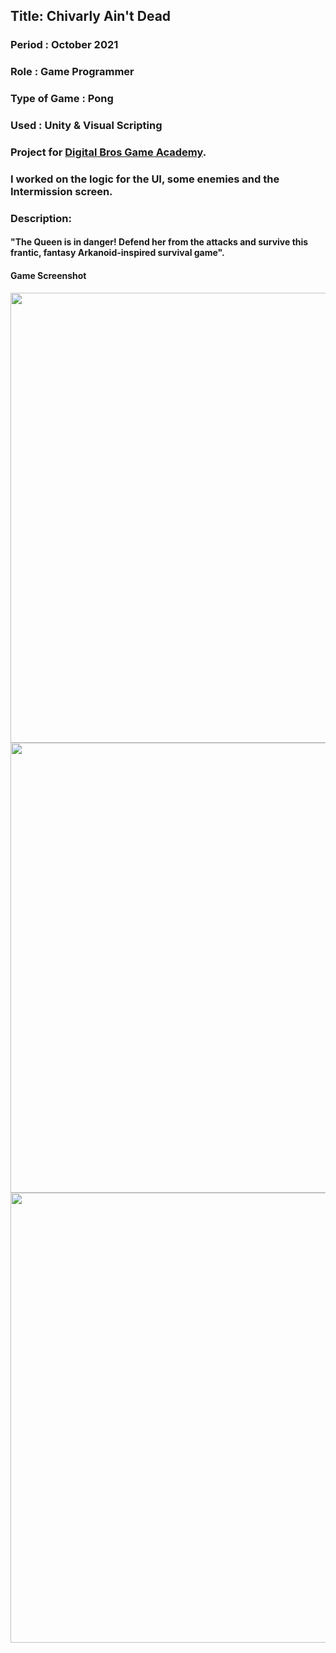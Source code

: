 ## Title: Chivarly Ain't Dead
### Period : October 2021
### Role : Game Programmer
### Type of Game : Pong
### Used : Unity & Visual Scripting
### Project for [Digital Bros Game Academy](https://dbgameacademy.it/).
### I worked on the logic for the UI, some enemies and the Intermission screen.
### Description:
#### "The Queen is in danger! Defend her from the attacks and survive this frantic, fantasy Arkanoid-inspired survival game".
#### Game Screenshot
<p align="center"> 
  <img src="https://user-images.githubusercontent.com/90765299/180595863-38082f53-0bf7-47c7-a9f1-6c21fc8b5bfb.png" alt="" width="720"/>
  <img src="https://user-images.githubusercontent.com/90765299/178560464-b3d58508-36ac-4a7c-b59e-a980ae8bdd3f.png" alt="" width="720"/>
  <img src="https://user-images.githubusercontent.com/90765299/178560488-ee260c85-52ae-4abb-82e4-930ea547dfac.png" alt="" width="720"/>
</p>
